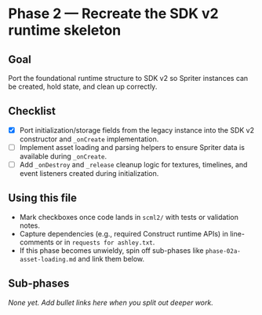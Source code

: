 # Phase 2 — Recreate the SDK v2 runtime skeleton

## Goal
Port the foundational runtime structure to SDK v2 so Spriter instances can be created, hold state, and clean up correctly.

## Checklist
- [x] Port initialization/storage fields from the legacy instance into the SDK v2 constructor and `_onCreate` implementation.
- [ ] Implement asset loading and parsing helpers to ensure Spriter data is available during `_onCreate`.
- [ ] Add `_onDestroy` and `_release` cleanup logic for textures, timelines, and event listeners created during initialization.

## Using this file
- Mark checkboxes once code lands in `scml2/` with tests or validation notes.
- Capture dependencies (e.g., required Construct runtime APIs) in line-comments or in `requests for ashley.txt`.
- If this phase becomes unwieldy, spin off sub-phases like `phase-02a-asset-loading.md` and link them below.

## Sub-phases
_None yet. Add bullet links here when you split out deeper work._
